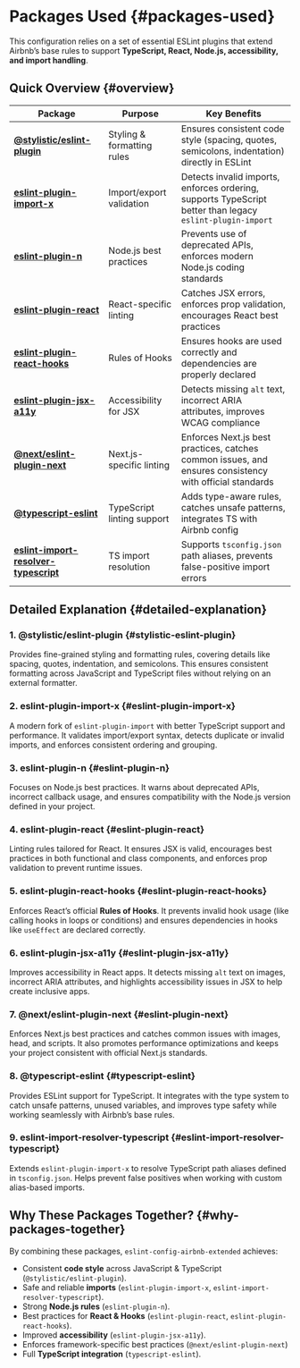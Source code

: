 # Packages Used {#packages-used}

This configuration relies on a set of essential ESLint plugins that extend Airbnb’s base rules to support **TypeScript, React, Node.js, accessibility, and import handling**.

## Quick Overview {#overview}

| Package                                                                                                 | Purpose                    | Key Benefits                                                                                              |
| ------------------------------------------------------------------------------------------------------- | -------------------------- | --------------------------------------------------------------------------------------------------------- |
| **[@stylistic/eslint-plugin](https://eslint.style)**                                                    | Styling & formatting rules | Ensures consistent code style (spacing, quotes, semicolons, indentation) directly in ESLint               |
| **[eslint-plugin-import-x](https://github.com/un-ts/eslint-plugin-import-x)**                           | Import/export validation   | Detects invalid imports, enforces ordering, supports TypeScript better than legacy `eslint-plugin-import` |
| **[eslint-plugin-n](https://github.com/eslint-community/eslint-plugin-n)**                              | Node.js best practices     | Prevents use of deprecated APIs, enforces modern Node.js coding standards                                 |
| **[eslint-plugin-react](https://github.com/jsx-eslint/eslint-plugin-react)**                            | React-specific linting     | Catches JSX errors, enforces prop validation, encourages React best practices                             |
| **[eslint-plugin-react-hooks](https://www.npmjs.com/package/eslint-plugin-react-hooks)**                | Rules of Hooks             | Ensures hooks are used correctly and dependencies are properly declared                                   |
| **[eslint-plugin-jsx-a11y](https://github.com/jsx-eslint/eslint-plugin-jsx-a11y)**                      | Accessibility for JSX      | Detects missing `alt` text, incorrect ARIA attributes, improves WCAG compliance                           |
| **[@next/eslint-plugin-next](https://nextjs.org/docs/app/api-reference/config/eslint)**                 | Next.js-specific linting   | Enforces Next.js best practices, catches common issues, and ensures consistency with official standards   |
| **[@typescript-eslint](https://typescript-eslint.io)**                                                  | TypeScript linting support | Adds type-aware rules, catches unsafe patterns, integrates TS with Airbnb config                          |
| **[eslint-import-resolver-typescript](https://github.com/import-js/eslint-import-resolver-typescript)** | TS import resolution       | Supports `tsconfig.json` path aliases, prevents false-positive import errors                              |

## Detailed Explanation {#detailed-explanation}

### 1. @stylistic/eslint-plugin {#stylistic-eslint-plugin}

Provides fine-grained styling and formatting rules, covering details like spacing, quotes, indentation, and semicolons. This ensures consistent formatting across JavaScript and TypeScript files without relying on an external formatter.

### 2. eslint-plugin-import-x {#eslint-plugin-import-x}

A modern fork of `eslint-plugin-import` with better TypeScript support and performance. It validates import/export syntax, detects duplicate or invalid imports, and enforces consistent ordering and grouping.

### 3. eslint-plugin-n {#eslint-plugin-n}

Focuses on Node.js best practices. It warns about deprecated APIs, incorrect callback usage, and ensures compatibility with the Node.js version defined in your project.

### 4. eslint-plugin-react {#eslint-plugin-react}

Linting rules tailored for React. It ensures JSX is valid, encourages best practices in both functional and class components, and enforces prop validation to prevent runtime issues.

### 5. eslint-plugin-react-hooks {#eslint-plugin-react-hooks}

Enforces React’s official **Rules of Hooks**. It prevents invalid hook usage (like calling hooks in loops or conditions) and ensures dependencies in hooks like `useEffect` are declared correctly.

### 6. eslint-plugin-jsx-a11y {#eslint-plugin-jsx-a11y}

Improves accessibility in React apps. It detects missing `alt` text on images, incorrect ARIA attributes, and highlights accessibility issues in JSX to help create inclusive apps.

### 7. @next/eslint-plugin-next {#eslint-plugin-next}

Enforces Next.js best practices and catches common issues with images, head, and scripts. It also promotes performance optimizations and keeps your project consistent with official Next.js standards.

### 8. @typescript-eslint {#typescript-eslint}

Provides ESLint support for TypeScript. It integrates with the type system to catch unsafe patterns, unused variables, and improves type safety while working seamlessly with Airbnb’s base rules.

### 9. eslint-import-resolver-typescript {#eslint-import-resolver-typescript}

Extends `eslint-plugin-import-x` to resolve TypeScript path aliases defined in `tsconfig.json`. Helps prevent false positives when working with custom alias-based imports.

## Why These Packages Together? {#why-packages-together}

By combining these packages, `eslint-config-airbnb-extended` achieves:

- Consistent **code style** across JavaScript & TypeScript (`@stylistic/eslint-plugin`).
- Safe and reliable **imports** (`eslint-plugin-import-x`, `eslint-import-resolver-typescript`).
- Strong **Node.js rules** (`eslint-plugin-n`).
- Best practices for **React & Hooks** (`eslint-plugin-react`, `eslint-plugin-react-hooks`).
- Improved **accessibility** (`eslint-plugin-jsx-a11y`).
- Enforces framework-specific best practices (`@next/eslint-plugin-next`)
- Full **TypeScript integration** (`typescript-eslint`).
